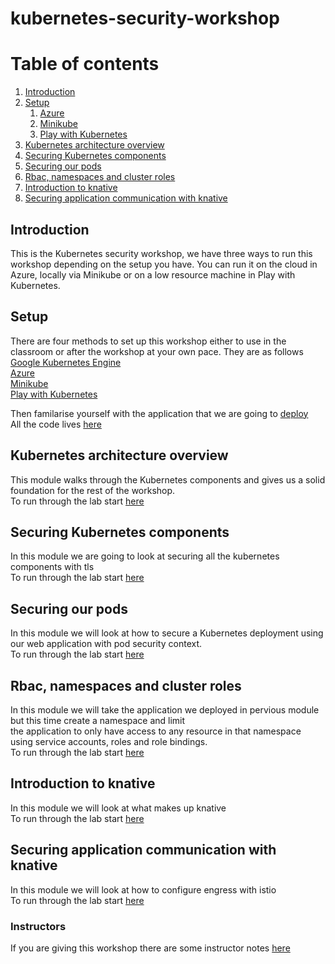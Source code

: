 # kubernetes-security-workshop

# Table of contents
1. [Introduction](#introduction)
2. [Setup](#setup)
    1. [Azure](setup/azure.md)
    2. [Minikube](setup/minikube.md)
    3. [Play with Kubernetes](setup/play-with-k8s.md)
3. [Kubernetes architecture overview ](#overview)
4. [Securing Kubernetes components ](#components)
5. [Securing our pods](#pods)
6. [Rbac, namespaces and cluster roles](#roles)
7. [Introduction to knative](#knative)
8. [Securing application communication with knative](#secknative)

## Introduction <a name="introduction"></a>
This is the Kubernetes security workshop, we have three ways to run this workshop depending on the setup you have. You can run it on the cloud in Azure, locally via Minikube or on a low resource machine in Play with Kubernetes. 

## Setup <a name="setup"></a>
There are four methods to set up this workshop either to use in the classroom or after the workshop at your own pace. They are as follows  
[Google Kubernetes Engine](setup/gke.md)  
[Azure](setup/azure.md)  
[Minikube](setup/minikube.md)  
[Play with Kubernetes](setup/play-with-k8s.md)

Then familarise yourself with the application that we are going to [deploy](code/webapp/Dockerfile)  
All the code lives [here](code/webapp)

## Kubernetes architecture overview <a name="overview"></a>
This module walks through the Kubernetes components and gives us a solid foundation for the rest of the workshop.    
To run through the lab start [here](kubernetes-architecture/architecture.md)

## Securing Kubernetes components <a name="components"></a>
In this module we are going to look at securing all the kubernetes components with tls  
To run through the lab start [here](securing-kubernetes-components/securing.md)

## Securing our pods <a name="pods"></a>
In this module we will look at how to secure a Kubernetes deployment using our web application with pod security context.  
To run through the lab start [here](securing-our-pods/securing.md)

## Rbac, namespaces and cluster roles <a name="roles"></a>
In this module we will take the application we deployed in pervious module but this time create a namespace and limit  
the application to only have access to any resource in that namespace using service accounts, roles and role bindings.  
To run through the lab start [here](rbac-namespaces-cluterroles/namespaces.md)

## Introduction to knative <a name="knative"></a>
In this module we will look at what makes up knative   
To run through the lab start [here](introduction-into-knative/intro.md)

## Securing application communication with knative <a name="secknative"></a>
In this module we will look at how to configure engress with istio  
To run through the lab start [here](securing-application-communication-with-knative/intro.md)

### Instructors
If you are giving this workshop there are some instructor notes [here](instructor-notes/notes.md)





